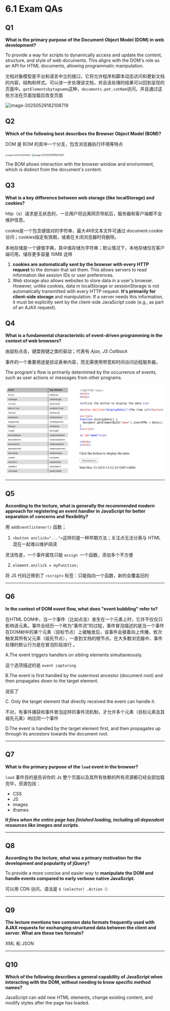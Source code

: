 # 6.1 Exam QAs

## Q1 

**What is the primary purpose of the Document Object Model (DOM) in web development?**

To provide a way for scripts to dynamically access and update the content, structure, and style of web documents. This aligns with the DOM's role as an API for HTML documents, allowing programmatic manipulation.

文档对象模型是平台和语言中立的接口，它将允许程序和脚本动态访问和更新文档的内容，结构和样式。可以进一步处理该文档，并且该处理的结果可以回到呈现的页面中。`getElementsbytagname`这种，`documents.pet.catNam`访问，并且通过这些方法在页面加载后改变页面

![image-20250529182108719](../assets/image-20250529182108719.png)

## Q2

**Which of the following best describes the Browser Object Model (BOM)?**

DOM 是 BOM 的其中一个分支，包含浏览器执行环境等特点

<img src="../assets/image-20250529190010615.png" alt="image-20250529190010615" style="zoom:40%;" />

<img src="../assets/image-20250529195620267.png" alt="image-20250529195620267" style="zoom:50%;" />

The BOM allows interaction with the browser window and environment, which is distinct from the document's content.

## Q3

**What is a key difference between web storage (like localStorage) and cookies?**

http（s）请求是无状态的，一旦用户将远离网页导航后，服务器和客户端都不会维护信息。

cookie是一个包含键值对的字符串，最大4KB文本文件可通过 document.cookie 访问；cookies指定有效期，或者在关闭浏览器时将删除。

本地存储是一个键值字典，其中值存储为字符串；默认情况下，本地存储仅在客户端可用，储存更多容量 10MB 这样

1. **cookies are automatically sent by the browser with every HTTP request** to the domain that set them.  This allows servers to read information like session IDs or user preferences.
2. Web storage also allows websites to store data in a user's browser. However, unlike cookies, data in localStorage or sessionStorage is not automatically transmitted with every HTTP request.  **It's primarily for client-side storage** and manipulation. If a server needs this information, it must be explicitly sent by the client-side JavaScript code (e.g., as part of an AJAX request).

## Q4

**What is a fundamental characteristic of event-driven programming in the context of web browsers?**

由鼠标点击，键盘按键之类的驱动；代表有 *Ajax, JS Callback*

事件的一个重要用途是验证表单内容，而无需使用带宽和时间访问远程服务器。

The program's flow is primarily determined by the occurrence of events, such as user actions or messages from other programs.

<img src="./assets/image-20250529203056710.png" alt="image-20250529203056710" style="zoom:50%;" />

---

## Q5

**According to the lecture, what is generally the recommended modern approach for registering an event handler in JavaScript for better separation of concerns and flexibility?**

用 `addEventlistener()` 函数；

1. `<button onclick="...">`这样的是一种早期方法；关注点无法分离与 HTML 混在一起难以维护阅读

灵活性差，一个事件属性只能 `assign `一个函数，添加多个不方便

2. `element.onclick = myFunction;`

将 JS 代码迁移到了 `<script>` 标签：只能指向一个函数，新的会覆盖旧的

---

## Q6

**In the context of DOM event flow, what does "event bubbling" refer to?**

在HTML DOM中，当一个事件（比如点击）发生在一个元素上时，它并不仅仅只影响该元素。事件会经历一个称为“事件流”的过程，事件冒泡描述的是当一个事件在DOM树中的某个元素（目标节点）上被触发后，该事件会接着向上传播，依次触发其所有父元素（祖先节点），一直到文档的根节点。在大多数浏览器中，事件处理的默认行为是在冒泡阶段进行 。

A.The event triggers handlers on sibling elements simultaneously.

这个选项描述的是 `event capturing` 

B.The event is first handled by the outermost ancestor (document root) and then propagates down to the target element.

说反了

C. Only the target element that directly received the event can handle it.

不对，有事件捕获和事件冒泡这样的事件流机制，才允许多个元素（目标元素及其祖先元素）响应同一个事件 

D.The event is handled by the target element first, and then propagates up through its ancestors towards the document root.

---

## Q7

**What is the primary purpose of the `load` event in the browser?**

`load` 事件目的是告诉你的 Js 整个页面以及其所有依赖的所有资源都已经全部加载完毕，资源包括：

- CSS
- JS
- images
- iframes

***It fires when the entire page has finished loading, including all dependent resources like images and scripts.***

---

## Q8

**According to the lecture, what was a primary motivation for the development and popularity of jQuery?**

To provide a more concise and easier way to **manipulate the DOM and handle events compared to early verbose native JavaScript.**

可以用 CDN 访问，语法是 `$（selector）.Action（）` 

---

## Q9

**The lecture mentions two common data formats frequently used with AJAX requests for exchanging structured data between the client and server. What are these two formats?**

XML 和 JSON

---

## Q10

**Which of the following describes a general capability of JavaScript when interacting with the DOM, without needing to know specific method names?**

JavaScript can add new HTML elements, change existing content, and modify styles after the page has loaded.
